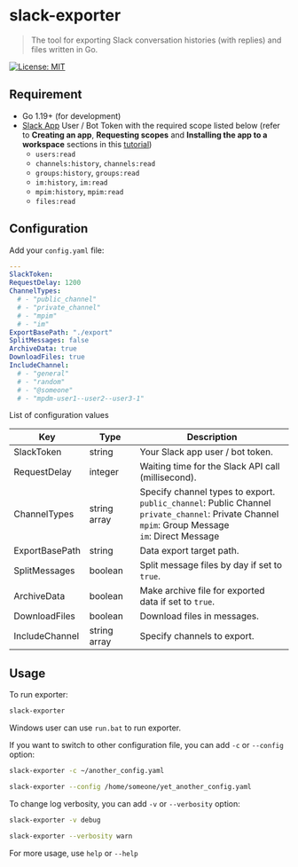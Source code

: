 # slack-exporter

> The tool for exporting Slack conversation histories (with replies) and files written in Go.

[![License: MIT](https://img.shields.io/badge/License-MIT-yellow.svg)](https://github.com/mrmoneyc/slack-exporter/blob/master/LICENSE)

## Requirement

* Go 1.19+ (for development)
* [Slack App](https://api.slack.com/apps) User / Bot Token with the required scope listed below (refer to **Creating an app**, **Requesting scopes** and **Installing the app to a workspace** sections in this [tutorial](https://api.slack.com/authentication/basics))
  * `users:read`
  * `channels:history`, `channels:read`
  * `groups:history`, `groups:read`
  * `im:history`, `im:read`
  * `mpim:history`, `mpim:read`
  * `files:read`

## Configuration

Add your `config.yaml` file:

```yaml
---
SlackToken:
RequestDelay: 1200
ChannelTypes:
  # - "public_channel"
  # - "private_channel"
  # - "mpim"
  # - "im"
ExportBasePath: "./export"
SplitMessages: false
ArchiveData: true
DownloadFiles: true
IncludeChannel:
  # - "general"
  # - "random"
  # - "@someone"
  # - "mpdm-user1--user2--user3-1"
```

List of configuration values

| Key            | Type         | Description                                                  |
| -------------- | ------------ | ------------------------------------------------------------ |
| SlackToken     | string       | Your Slack app user / bot token.                             |
| RequestDelay   | integer      | Waiting time for the Slack  API call (millisecond).          |
| ChannelTypes   | string array | Specify channel types to export.<br />`public_channel`: Public Channel<br />`private_channel`: Private Channel<br />`mpim`: Group Message<br />`im`: Direct Message |
| ExportBasePath | string       | Data export target path.                                     |
| SplitMessages  | boolean      | Split message files by day if set to `true`.                 |
| ArchiveData    | boolean      | Make archive file for exported data if set to `true`.        |
| DownloadFiles  | boolean      | Download files in messages.                                  |
| IncludeChannel | string array | Specify channels to export.                                  |

## Usage

To run exporter:

```sh
slack-exporter
```

Windows user can use `run.bat` to run exporter.

If you want to switch to other configuration file, you can add `-c` or `--config` option:

```sh
slack-exporter -c ~/another_config.yaml

slack-exporter --config /home/someone/yet_another_config.yaml
```

To change log verbosity, you can add `-v` or `--verbosity` option:

```sh
slack-exporter -v debug

slack-exporter --verbosity warn
```

For more usage, use `help` or `--help`
